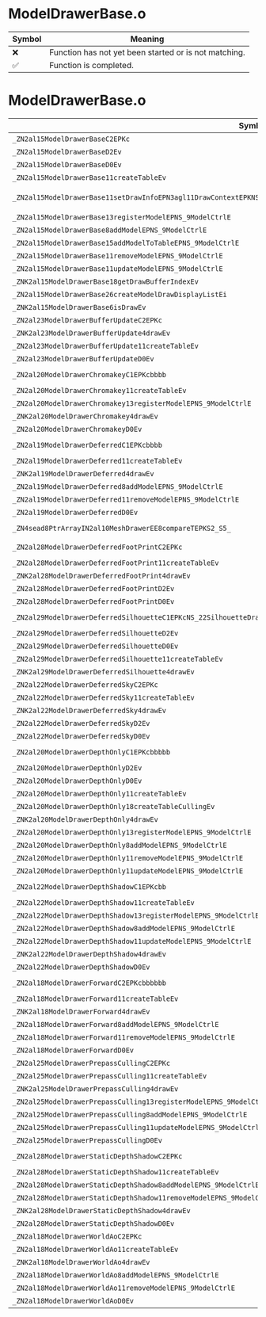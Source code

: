 # ModelDrawerBase.o
| Symbol | Meaning 
| ------------- | ------------- 
| :x: | Function has not yet been started or is not matching. 
| :white_check_mark: | Function is completed. 


# ModelDrawerBase.o
| Symbol (Demangled) | Symbol (Mangled) | Decompiled? |
| ------------- |  ------------- | ------------- |
| `_ZN2al15ModelDrawerBaseC2EPKc` | `al::ModelDrawerBase::ModelDrawerBase(char const*)` | :white_check_mark: |
| `_ZN2al15ModelDrawerBaseD2Ev` | `al::ModelDrawerBase::~ModelDrawerBase()` | :white_check_mark: |
| `_ZN2al15ModelDrawerBaseD0Ev` | `al::ModelDrawerBase::~ModelDrawerBase()` | :white_check_mark: |
| `_ZN2al15ModelDrawerBase11createTableEv` | `al::ModelDrawerBase::createTable(void)` | :white_check_mark: |
| `_ZN2al15ModelDrawerBase11setDrawInfoEPN3agl11DrawContextEPKNS_18GraphicsSystemInfoEPKNS_22ModelDrawBufferCounterEPKNS_11ModelKeeperE` | `al::ModelDrawerBase::setDrawInfo(agl::DrawContext *,al::GraphicsSystemInfo const*,al::ModelDrawBufferCounter const*,al::ModelKeeper const*)` | :white_check_mark: |
| `_ZN2al15ModelDrawerBase13registerModelEPNS_9ModelCtrlE` | `al::ModelDrawerBase::registerModel(al::ModelCtrl *)` | :white_check_mark: |
| `_ZN2al15ModelDrawerBase8addModelEPNS_9ModelCtrlE` | `al::ModelDrawerBase::addModel(al::ModelCtrl *)` | :white_check_mark: |
| `_ZN2al15ModelDrawerBase15addModelToTableEPNS_9ModelCtrlE` | `al::ModelDrawerBase::addModelToTable(al::ModelCtrl *)` | :white_check_mark: |
| `_ZN2al15ModelDrawerBase11removeModelEPNS_9ModelCtrlE` | `al::ModelDrawerBase::removeModel(al::ModelCtrl *)` | :white_check_mark: |
| `_ZN2al15ModelDrawerBase11updateModelEPNS_9ModelCtrlE` | `al::ModelDrawerBase::updateModel(al::ModelCtrl *)` | :white_check_mark: |
| `_ZNK2al15ModelDrawerBase18getDrawBufferIndexEv` | `al::ModelDrawerBase::getDrawBufferIndex(void)const` | :white_check_mark: |
| `_ZN2al15ModelDrawerBase26createModelDrawDisplayListEi` | `al::ModelDrawerBase::createModelDrawDisplayList(int)` | :white_check_mark: |
| `_ZNK2al15ModelDrawerBase6isDrawEv` | `al::ModelDrawerBase::isDraw(void)const` | :white_check_mark: |
| `_ZN2al23ModelDrawerBufferUpdateC2EPKc` | `al::ModelDrawerBufferUpdate::ModelDrawerBufferUpdate(char const*)` | :white_check_mark: |
| `_ZNK2al23ModelDrawerBufferUpdate4drawEv` | `al::ModelDrawerBufferUpdate::draw(void)const` | :white_check_mark: |
| `_ZN2al23ModelDrawerBufferUpdate11createTableEv` | `al::ModelDrawerBufferUpdate::createTable(void)` | :white_check_mark: |
| `_ZN2al23ModelDrawerBufferUpdateD0Ev` | `al::ModelDrawerBufferUpdate::~ModelDrawerBufferUpdate()` | :white_check_mark: |
| `_ZN2al20ModelDrawerChromakeyC1EPKcbbbb` | `al::ModelDrawerChromakey::ModelDrawerChromakey(char const*,bool,bool,bool,bool)` | :white_check_mark: |
| `_ZN2al20ModelDrawerChromakey11createTableEv` | `al::ModelDrawerChromakey::createTable(void)` | :white_check_mark: |
| `_ZN2al20ModelDrawerChromakey13registerModelEPNS_9ModelCtrlE` | `al::ModelDrawerChromakey::registerModel(al::ModelCtrl *)` | :white_check_mark: |
| `_ZNK2al20ModelDrawerChromakey4drawEv` | `al::ModelDrawerChromakey::draw(void)const` | :white_check_mark: |
| `_ZN2al20ModelDrawerChromakeyD0Ev` | `al::ModelDrawerChromakey::~ModelDrawerChromakey()` | :white_check_mark: |
| `_ZN2al19ModelDrawerDeferredC1EPKcbbbb` | `al::ModelDrawerDeferred::ModelDrawerDeferred(char const*,bool,bool,bool,bool)` | :white_check_mark: |
| `_ZN2al19ModelDrawerDeferred11createTableEv` | `al::ModelDrawerDeferred::createTable(void)` | :white_check_mark: |
| `_ZNK2al19ModelDrawerDeferred4drawEv` | `al::ModelDrawerDeferred::draw(void)const` | :white_check_mark: |
| `_ZN2al19ModelDrawerDeferred8addModelEPNS_9ModelCtrlE` | `al::ModelDrawerDeferred::addModel(al::ModelCtrl *)` | :white_check_mark: |
| `_ZN2al19ModelDrawerDeferred11removeModelEPNS_9ModelCtrlE` | `al::ModelDrawerDeferred::removeModel(al::ModelCtrl *)` | :white_check_mark: |
| `_ZN2al19ModelDrawerDeferredD0Ev` | `al::ModelDrawerDeferred::~ModelDrawerDeferred()` | :white_check_mark: |
| `_ZN4sead8PtrArrayIN2al10MeshDrawerEE8compareTEPKS2_S5_` | `sead::PtrArray<al::MeshDrawer>::compareT(al::MeshDrawer const*,al::MeshDrawer const*)` | :white_check_mark: |
| `_ZN2al28ModelDrawerDeferredFootPrintC2EPKc` | `al::ModelDrawerDeferredFootPrint::ModelDrawerDeferredFootPrint(char const*)` | :white_check_mark: |
| `_ZN2al28ModelDrawerDeferredFootPrint11createTableEv` | `al::ModelDrawerDeferredFootPrint::createTable(void)` | :white_check_mark: |
| `_ZNK2al28ModelDrawerDeferredFootPrint4drawEv` | `al::ModelDrawerDeferredFootPrint::draw(void)const` | :white_check_mark: |
| `_ZN2al28ModelDrawerDeferredFootPrintD2Ev` | `al::ModelDrawerDeferredFootPrint::~ModelDrawerDeferredFootPrint()` | :white_check_mark: |
| `_ZN2al28ModelDrawerDeferredFootPrintD0Ev` | `al::ModelDrawerDeferredFootPrint::~ModelDrawerDeferredFootPrint()` | :white_check_mark: |
| `_ZN2al29ModelDrawerDeferredSilhouetteC1EPKcNS_22SilhouetteDrawCategoryE` | `al::ModelDrawerDeferredSilhouette::ModelDrawerDeferredSilhouette(char const*,al::SilhouetteDrawCategory)` | :white_check_mark: |
| `_ZN2al29ModelDrawerDeferredSilhouetteD2Ev` | `al::ModelDrawerDeferredSilhouette::~ModelDrawerDeferredSilhouette()` | :white_check_mark: |
| `_ZN2al29ModelDrawerDeferredSilhouetteD0Ev` | `al::ModelDrawerDeferredSilhouette::~ModelDrawerDeferredSilhouette()` | :white_check_mark: |
| `_ZN2al29ModelDrawerDeferredSilhouette11createTableEv` | `al::ModelDrawerDeferredSilhouette::createTable(void)` | :white_check_mark: |
| `_ZNK2al29ModelDrawerDeferredSilhouette4drawEv` | `al::ModelDrawerDeferredSilhouette::draw(void)const` | :white_check_mark: |
| `_ZN2al22ModelDrawerDeferredSkyC2EPKc` | `al::ModelDrawerDeferredSky::ModelDrawerDeferredSky(char const*)` | :white_check_mark: |
| `_ZN2al22ModelDrawerDeferredSky11createTableEv` | `al::ModelDrawerDeferredSky::createTable(void)` | :white_check_mark: |
| `_ZNK2al22ModelDrawerDeferredSky4drawEv` | `al::ModelDrawerDeferredSky::draw(void)const` | :white_check_mark: |
| `_ZN2al22ModelDrawerDeferredSkyD2Ev` | `al::ModelDrawerDeferredSky::~ModelDrawerDeferredSky()` | :white_check_mark: |
| `_ZN2al22ModelDrawerDeferredSkyD0Ev` | `al::ModelDrawerDeferredSky::~ModelDrawerDeferredSky()` | :white_check_mark: |
| `_ZN2al20ModelDrawerDepthOnlyC1EPKcbbbbb` | `al::ModelDrawerDepthOnly::ModelDrawerDepthOnly(char const*,bool,bool,bool,bool,bool)` | :white_check_mark: |
| `_ZN2al20ModelDrawerDepthOnlyD2Ev` | `al::ModelDrawerDepthOnly::~ModelDrawerDepthOnly()` | :white_check_mark: |
| `_ZN2al20ModelDrawerDepthOnlyD0Ev` | `al::ModelDrawerDepthOnly::~ModelDrawerDepthOnly()` | :white_check_mark: |
| `_ZN2al20ModelDrawerDepthOnly11createTableEv` | `al::ModelDrawerDepthOnly::createTable(void)` | :white_check_mark: |
| `_ZN2al20ModelDrawerDepthOnly18createTableCullingEv` | `al::ModelDrawerDepthOnly::createTableCulling(void)` | :white_check_mark: |
| `_ZNK2al20ModelDrawerDepthOnly4drawEv` | `al::ModelDrawerDepthOnly::draw(void)const` | :white_check_mark: |
| `_ZN2al20ModelDrawerDepthOnly13registerModelEPNS_9ModelCtrlE` | `al::ModelDrawerDepthOnly::registerModel(al::ModelCtrl *)` | :white_check_mark: |
| `_ZN2al20ModelDrawerDepthOnly8addModelEPNS_9ModelCtrlE` | `al::ModelDrawerDepthOnly::addModel(al::ModelCtrl *)` | :white_check_mark: |
| `_ZN2al20ModelDrawerDepthOnly11removeModelEPNS_9ModelCtrlE` | `al::ModelDrawerDepthOnly::removeModel(al::ModelCtrl *)` | :white_check_mark: |
| `_ZN2al20ModelDrawerDepthOnly11updateModelEPNS_9ModelCtrlE` | `al::ModelDrawerDepthOnly::updateModel(al::ModelCtrl *)` | :white_check_mark: |
| `_ZN2al22ModelDrawerDepthShadowC1EPKcbb` | `al::ModelDrawerDepthShadow::ModelDrawerDepthShadow(char const*,bool,bool)` | :white_check_mark: |
| `_ZN2al22ModelDrawerDepthShadow11createTableEv` | `al::ModelDrawerDepthShadow::createTable(void)` | :white_check_mark: |
| `_ZN2al22ModelDrawerDepthShadow13registerModelEPNS_9ModelCtrlE` | `al::ModelDrawerDepthShadow::registerModel(al::ModelCtrl *)` | :white_check_mark: |
| `_ZN2al22ModelDrawerDepthShadow8addModelEPNS_9ModelCtrlE` | `al::ModelDrawerDepthShadow::addModel(al::ModelCtrl *)` | :white_check_mark: |
| `_ZN2al22ModelDrawerDepthShadow11updateModelEPNS_9ModelCtrlE` | `al::ModelDrawerDepthShadow::updateModel(al::ModelCtrl *)` | :white_check_mark: |
| `_ZNK2al22ModelDrawerDepthShadow4drawEv` | `al::ModelDrawerDepthShadow::draw(void)const` | :white_check_mark: |
| `_ZN2al22ModelDrawerDepthShadowD0Ev` | `al::ModelDrawerDepthShadow::~ModelDrawerDepthShadow()` | :white_check_mark: |
| `_ZN2al18ModelDrawerForwardC2EPKcbbbbbb` | `al::ModelDrawerForward::ModelDrawerForward(char const*,bool,bool,bool,bool,bool,bool)` | :white_check_mark: |
| `_ZN2al18ModelDrawerForward11createTableEv` | `al::ModelDrawerForward::createTable(void)` | :white_check_mark: |
| `_ZNK2al18ModelDrawerForward4drawEv` | `al::ModelDrawerForward::draw(void)const` | :white_check_mark: |
| `_ZN2al18ModelDrawerForward8addModelEPNS_9ModelCtrlE` | `al::ModelDrawerForward::addModel(al::ModelCtrl *)` | :white_check_mark: |
| `_ZN2al18ModelDrawerForward11removeModelEPNS_9ModelCtrlE` | `al::ModelDrawerForward::removeModel(al::ModelCtrl *)` | :white_check_mark: |
| `_ZN2al18ModelDrawerForwardD0Ev` | `al::ModelDrawerForward::~ModelDrawerForward()` | :white_check_mark: |
| `_ZN2al25ModelDrawerPrepassCullingC2EPKc` | `al::ModelDrawerPrepassCulling::ModelDrawerPrepassCulling(char const*)` | :white_check_mark: |
| `_ZN2al25ModelDrawerPrepassCulling11createTableEv` | `al::ModelDrawerPrepassCulling::createTable(void)` | :white_check_mark: |
| `_ZNK2al25ModelDrawerPrepassCulling4drawEv` | `al::ModelDrawerPrepassCulling::draw(void)const` | :white_check_mark: |
| `_ZN2al25ModelDrawerPrepassCulling13registerModelEPNS_9ModelCtrlE` | `al::ModelDrawerPrepassCulling::registerModel(al::ModelCtrl *)` | :white_check_mark: |
| `_ZN2al25ModelDrawerPrepassCulling8addModelEPNS_9ModelCtrlE` | `al::ModelDrawerPrepassCulling::addModel(al::ModelCtrl *)` | :white_check_mark: |
| `_ZN2al25ModelDrawerPrepassCulling11updateModelEPNS_9ModelCtrlE` | `al::ModelDrawerPrepassCulling::updateModel(al::ModelCtrl *)` | :white_check_mark: |
| `_ZN2al25ModelDrawerPrepassCullingD0Ev` | `al::ModelDrawerPrepassCulling::~ModelDrawerPrepassCulling()` | :white_check_mark: |
| `_ZN2al28ModelDrawerStaticDepthShadowC2EPKc` | `al::ModelDrawerStaticDepthShadow::ModelDrawerStaticDepthShadow(char const*)` | :white_check_mark: |
| `_ZN2al28ModelDrawerStaticDepthShadow11createTableEv` | `al::ModelDrawerStaticDepthShadow::createTable(void)` | :white_check_mark: |
| `_ZN2al28ModelDrawerStaticDepthShadow8addModelEPNS_9ModelCtrlE` | `al::ModelDrawerStaticDepthShadow::addModel(al::ModelCtrl *)` | :white_check_mark: |
| `_ZN2al28ModelDrawerStaticDepthShadow11removeModelEPNS_9ModelCtrlE` | `al::ModelDrawerStaticDepthShadow::removeModel(al::ModelCtrl *)` | :white_check_mark: |
| `_ZNK2al28ModelDrawerStaticDepthShadow4drawEv` | `al::ModelDrawerStaticDepthShadow::draw(void)const` | :white_check_mark: |
| `_ZN2al28ModelDrawerStaticDepthShadowD0Ev` | `al::ModelDrawerStaticDepthShadow::~ModelDrawerStaticDepthShadow()` | :white_check_mark: |
| `_ZN2al18ModelDrawerWorldAoC2EPKc` | `al::ModelDrawerWorldAo::ModelDrawerWorldAo(char const*)` | :white_check_mark: |
| `_ZN2al18ModelDrawerWorldAo11createTableEv` | `al::ModelDrawerWorldAo::createTable(void)` | :white_check_mark: |
| `_ZNK2al18ModelDrawerWorldAo4drawEv` | `al::ModelDrawerWorldAo::draw(void)const` | :white_check_mark: |
| `_ZN2al18ModelDrawerWorldAo8addModelEPNS_9ModelCtrlE` | `al::ModelDrawerWorldAo::addModel(al::ModelCtrl *)` | :white_check_mark: |
| `_ZN2al18ModelDrawerWorldAo11removeModelEPNS_9ModelCtrlE` | `al::ModelDrawerWorldAo::removeModel(al::ModelCtrl *)` | :white_check_mark: |
| `_ZN2al18ModelDrawerWorldAoD0Ev` | `al::ModelDrawerWorldAo::~ModelDrawerWorldAo()` | :white_check_mark: |
